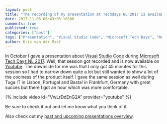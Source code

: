 ```yaml
---
layout: post
title: "The recording of my presentation at Techdays NL 2017 is available"
date: 2017-11-06 06:43:03 +0100
comments: true
published: true
categories: ["post"]
tags: ["Presentation", "Visual Studio Code", "Microsoft Tech Days", "Recording"]
author: Kris van der Mast
---
```


In October I gave a presentation about [Visual Studio Code][1] during [Microsoft Tech Days NL 2017][2]. Well, that session got recorded and is now available on [Youtube][3]. The downside for me was that I only got 45 minutes for this session so I had to narrow down quite a lot but still wanted to show a lot of the coolness of the product itself. I gave the same session as well during Tuga IT in Lisbon, Portugal and Basta! in Frankfurt, Germany with great succes but there I got an hour which was more comfortable.  

{% include video id="VwLrDdEnG2A" provider="youtube" %}  


Be sure to check it out and let me know what you think of it.  

Also check out my [past and upcoming presentations overview][4].

[1]: https://code.visualstudio.com/
[2]: https://www.techdays.nl/
[3]: https://www.youtube.com/watch?v=VwLrDdEnG2A
[4]: /talks-presentations.html